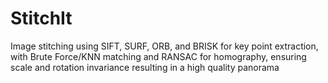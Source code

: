 # StitchIt
Image stitching using SIFT, SURF, ORB, and BRISK for key point extraction, with Brute Force/KNN matching and RANSAC for homography, ensuring scale and rotation invariance resulting in a high quality panorama
